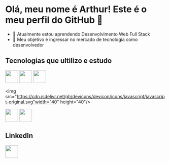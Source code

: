 # Olá, meu nome é Arthur! Este é o meu perfil do GitHub 👋
- 🌱 Atualmente estou aprendendo Desenvolvimento Web Full Stack
- 🔭 Meu objetivo é ingressar no mercado de tecnologia como desenvolvedor

## Tecnologias que ultilizo e estudo

<img src="https://cdn.jsdelivr.net/gh/devicons/devicon/icons/html5/html5-original.svg" width="40" height="40"/>

<img src="https://cdn.jsdelivr.net/gh/devicons/devicon/icons/css3/css3-original.svg" width="40" height="40"/>

<img src="https://cdn.jsdelivr.net/gh/devicons/devicon/icons/bootstrap/bootstrap-original.svg" width="40" height="40"/>

<img src="https://cdn.jsdelivr.net/gh/devicons/devicon/icons/javascript/javascript-original.svg"width="40" height="40"/>

<img src="https://cdn.jsdelivr.net/gh/devicons/devicon/icons/php/php-original.svg" width="40" height="40"/>

<img src="https://cdn.jsdelivr.net/gh/devicons/devicon/icons/react/react-original.svg" width="40" height="40"/>

## LinkedIn
<a href="https://www.linkedin.com/in/arthurr-martins" target="_blank"><img src="https://cdn.jsdelivr.net/gh/devicons/devicon/icons/linkedin/linkedin-original.svg" width="40" height="40"/></a>
